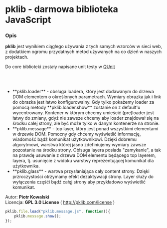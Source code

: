 pklib - darmowa biblioteka JavaScript
=====================================

### Opis
**pklib** jest wynikiem ciągłego używania z tych samych wzorców w sieci web, 
z dodatkiem ogromu przydatnych metod używanych na co dzień w naszych projektach. <br />

Do core biblioteki zostały napisane unit testy w <a href="http://docs.jquery.com/Qunit">QUnit</a>

<br /><br />
<ul>
    <li>
        **pklib.loader** - obsługa loadera, który jest dodawanym do drzewa DOM elementem o określonych parametrach.
        Wymiary obrazka jak i link do obrazka jest łatwo konfigurowalny.
        Gdy tylko pokażemy loader za pomocą metody **pklib.loader.show** zostanie on z default'u wycentrowany.
        Kontener w którym chcemy umieścić (pre)loader jest łatwy do zmiany, gdyż nie zawsze chcemy aby 
        loader znajdował się na środku całej strony, ale być może tylko w danym kontenerze na stronie.  
    </li>
    <li>
        **pklib.message** - top layer, który jest ponad wszystkimi elementami w drzewie DOM.
        Pomocny gdy chcemy wyświetlić informację, wiadomość bądź komunikat użytkownikowi.
        Dzięki dobremu algorytmowi, warstwa której jasno zdefiniujemy wymiary zawsze pozostanie na środku strony.
        Obłsuga layera posiada "zamykanie", a tak na prawdę usuwanie z drzewa DOM elementu będącego top layerem, 
        layera, tj. usunięcie z widoku warstwy reprezentującej komunikat dla użytkownika.
    </li>
    <li>
        **pklib.glass** - wartwa przysłaniająca cały content strony. 
        Dzięki przroczystości otrzymamy efekt dezaktywacji strony. 
        Layer służy do wyłączenia częśći bądź całęj strony aby przykładowo wyświetlić komunikat.
    </li>
</ul>
 
Autor: **Piotr Kowalski**<br />
Licencja: **GPL 3.0 License** ( <a href="http://pklib.com/license">http://pklib.com/license</a> ) 

```js
pklib.file.load("pklib.message.js", function(){
    pklib.message.show();
});
```

